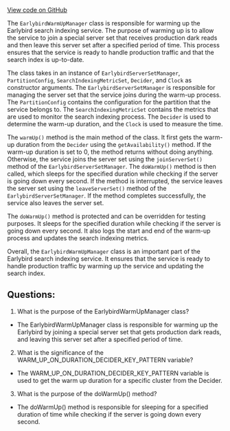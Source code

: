 [View code on GitHub](https://github.com/misbahsy/the-algorithm/src/java/com/twitter/search/earlybird/EarlybirdWarmUpManager.java)

The `EarlybirdWarmUpManager` class is responsible for warming up the Earlybird search indexing service. The purpose of warming up is to allow the service to join a special server set that receives production dark reads and then leave this server set after a specified period of time. This process ensures that the service is ready to handle production traffic and that the search index is up-to-date.

The class takes in an instance of `EarlybirdServerSetManager`, `PartitionConfig`, `SearchIndexingMetricSet`, `Decider`, and `Clock` as constructor arguments. The `EarlybirdServerSetManager` is responsible for managing the server set that the service joins during the warm-up process. The `PartitionConfig` contains the configuration for the partition that the service belongs to. The `SearchIndexingMetricSet` contains the metrics that are used to monitor the search indexing process. The `Decider` is used to determine the warm-up duration, and the `Clock` is used to measure the time.

The `warmUp()` method is the main method of the class. It first gets the warm-up duration from the `Decider` using the `getAvailability()` method. If the warm-up duration is set to 0, the method returns without doing anything. Otherwise, the service joins the server set using the `joinServerSet()` method of the `EarlybirdServerSetManager`. The `doWarmUp()` method is then called, which sleeps for the specified duration while checking if the server is going down every second. If the method is interrupted, the service leaves the server set using the `leaveServerSet()` method of the `EarlybirdServerSetManager`. If the method completes successfully, the service also leaves the server set.

The `doWarmUp()` method is protected and can be overridden for testing purposes. It sleeps for the specified duration while checking if the server is going down every second. It also logs the start and end of the warm-up process and updates the search indexing metrics.

Overall, the `EarlybirdWarmUpManager` class is an important part of the Earlybird search indexing service. It ensures that the service is ready to handle production traffic by warming up the service and updating the search index.
## Questions: 
 1. What is the purpose of the EarlybirdWarmUpManager class?
- The EarlybirdWarmUpManager class is responsible for warming up the Earlybird by joining a special server set that gets production dark reads, and leaving this server set after a specified period of time.

2. What is the significance of the WARM_UP_ON_DURATION_DECIDER_KEY_PATTERN variable?
- The WARM_UP_ON_DURATION_DECIDER_KEY_PATTERN variable is used to get the warm up duration for a specific cluster from the Decider.

3. What is the purpose of the doWarmUp() method?
- The doWarmUp() method is responsible for sleeping for a specified duration of time while checking if the server is going down every second.